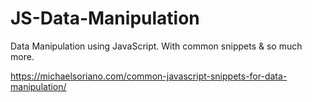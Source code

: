 # JS-Data-Manipulation
Data Manipulation using JavaScript.  With common snippets &amp; so much more.

https://michaelsoriano.com/common-javascript-snippets-for-data-manipulation/

